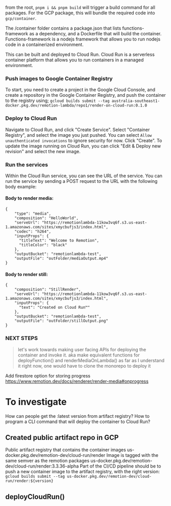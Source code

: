 from the root, `pnpm i && pnpm build` will trigger a build command for all packages. For the GCP package, this will bundle the required code into `gcp/container`.

The /container folder contains a package.json that lists functions-framework as a dependency, and a Dockerfile that will build the container. Functions-framework is a nodejs framework that allows you to run nodejs code in a containerized environment.

This can be built and deployed to Cloud Run. Cloud Run is a serverless container platform that allows you to run containers in a managed environment.

### Push images to Google Container Registry
To start, you need to create a project in the Google Cloud Console, and create a repository in the Google Container Registry, and push the container to the registry using;
`gcloud builds submit --tag australia-southeast1-docker.pkg.dev/remotion-lambda/repo1/render-on-cloud-run:0.1.0`

### Deploy to Cloud Run
Navigate to Cloud Run, and click "Create Service". Select "Container Registry", and select the image you just pushed. You can select `Allow unauthenticated invocations` to ignore security for now. Click "Create".
To update the image running on Cloud Run, you can click "Edit & Deploy new revision" and select the new image.

### Run the services
Within the Cloud Run service, you can see the URL of the service. You can run the service by sending a POST request to the URL with the following body example:

#### Body to render media:
```
{
    "type": "media",
    "composition": "HelloWorld",
    "serveUrl": "https://remotionlambda-11kow3vq6f.s3.us-east-1.amazonaws.com/sites/xmycbufjs3/index.html",
    "codec": "h264",
    "inputProps": {
      "titleText": "Welcome to Remotion",
      "titleColor": "black"
    },
    "outputBucket": "remotionlambda-test",
    "outputFile": "outFolder/mediaOutput.mp4"
}
```
#### Body to render still:
```
{
    "composition": "StillRender",
    "serveUrl": "https://remotionlambda-11kow3vq6f.s3.us-east-1.amazonaws.com/sites/xmycbufjs3/index.html",
    "inputProps": {
      "text": "Created on Cloud Run™️"
    },
    "outputBucket": "remotionlambda-test",
    "outputFile": "outFolder/stillOutput.png"
}
```


### NEXT STEPS
> let's work towards making user facing APIs for deploying the container and invoke it.
> aka make equivalent functions for deployFunction() and renderMediaOnLambda()
> as far as I understand it right now, one would have to clone the monorepo to deploy it

Add firestore option for storing progress
https://www.remotion.dev/docs/renderer/render-media#onprogress

# To investigate
How can people get the :latest version from artifact registry?
How to program a CLI command that will deploy the container to Cloud Run?

## Created public artifact repo in GCP
Public artifact registry that contains the container images
  us-docker.pkg.dev/remotion-dev/cloud-run/render
Image is tagged with the same semver as the remotion packages
  us-docker.pkg.dev/remotion-dev/cloud-run/render:3.3.36-alpha
Part of the CI/CD pipeline should be to push a new container image to the artifact registry, with the right version:
`gcloud builds submit --tag us-docker.pkg.dev/remotion-dev/cloud-run/render:${version}`

## deployCloudRun()
